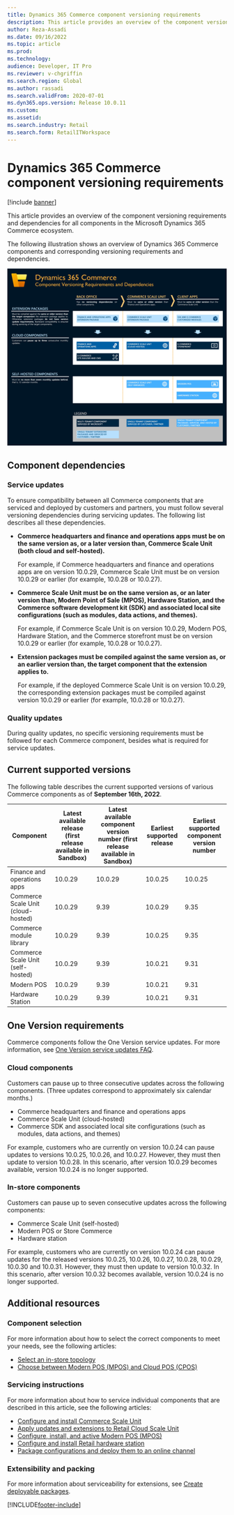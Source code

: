 ```yaml
---
title: Dynamics 365 Commerce component versioning requirements
description: This article provides an overview of the component versioning requirements and dependencies for all components in the Microsoft Dynamics 365 Commerce ecosystem.
author: Reza-Assadi
ms.date: 09/16/2022
ms.topic: article
ms.prod: 
ms.technology: 
audience: Developer, IT Pro
ms.reviewer: v-chgriffin
ms.search.region: Global
ms.author: rassadi
ms.search.validFrom: 2020-07-01
ms.dyn365.ops.version: Release 10.0.11
ms.custom: 
ms.assetid: 
ms.search.industry: Retail
ms.search.form: RetailITWorkspace
---
```


# Dynamics 365 Commerce component versioning requirements

[!include [banner](includes/banner.md)]

This article provides an overview of the component versioning requirements and dependencies for all components in the Microsoft Dynamics 365 Commerce ecosystem.

The following illustration shows an overview of Dynamics 365 Commerce components and corresponding versioning requirements and dependencies.

<a href="/dynamics365/commerce/media/commerce-component-versioning.jpg" target="_blank">![Dynamics 365 Commerce Component versioning requirements and dependencies.](./media/commerce-component-versioning.jpg)</a>

## Component dependencies

### Service updates

To ensure compatibility between all Commerce components that are serviced and deployed by customers and partners, you must follow several versioning dependencies during servicing updates. The following list describes all these dependencies.

- **Commerce headquarters and finance and operations apps must be on the same version as, or a later version than, Commerce Scale Unit (both cloud and self-hosted).**

    For example, if Commerce headquarters and finance and operations apps are on version 10.0.29, Commerce Scale Unit must be on version 10.0.29 or earlier (for example, 10.0.28 or 10.0.27).

- **Commerce Scale Unit must be on the same version as, or an later version than, Modern Point of Sale (MPOS), Hardware Station, and the Commerce software development kit (SDK) and associated local site configurations (such as modules, data actions, and themes).**

    For example, if Commerce Scale Unit is on version 10.0.29, Modern POS, Hardware Station, and the Commerce storefront must be on version 10.0.29 or earlier (for example, 10.0.28 or 10.0.27).

- **Extension packages must be compiled against the same version as, or an earlier version than, the target component that the extension applies to.**

    For example, if the deployed Commerce Scale Unit is on version 10.0.29, the corresponding extension packages must be compiled against version 10.0.29 or earlier (for example, 10.0.28 or 10.0.27).

### Quality updates

During quality updates, no specific versioning requirements must be followed for each Commerce component, besides what is required for service updates.

## Current supported versions

The following table describes the current supported versions of various Commerce components as of **September 16th, 2022**.

| Component | Latest available release (first release available in Sandbox) | Latest available component version number (first release available in Sandbox) | Earliest supported release | Earliest supported component version number |
|---|---|---|---|---|
| Finance and operations apps | 10.0.29 | 10.0.29 | 10.0.25 | 10.0.25 |
| Commerce Scale Unit (cloud-hosted) | 10.0.29 | 9.39 | 10.0.29 | 9.35 |
| Commerce module library | 10.0.29 | 9.39 | 10.0.25 | 9.35 |
| Commerce Scale Unit (self-hosted) | 10.0.29 | 9.39 | 10.0.21 | 9.31 |
| Modern POS | 10.0.29 | 9.39 | 10.0.21 | 9.31 |
| Hardware Station | 10.0.29 | 9.39 | 10.0.21 | 9.31 |

## One Version requirements

Commerce components follow the One Version service updates. For more information, see [One Version service updates FAQ](../fin-ops-core/fin-ops/get-started/one-version.md).

### Cloud components

Customers can pause up to three consecutive updates across the following components. (Three updates correspond to approximately six calendar months.)

- Commerce headquarters and finance and operations apps
- Commerce Scale Unit (cloud-hosted)
- Commerce SDK and associated local site configurations (such as modules, data actions, and themes)

For example, customers who are currently on version 10.0.24 can pause updates to versions 10.0.25, 10.0.26, and 10.0.27. However, they must then update to version 10.0.28. In this scenario, after version 10.0.29 becomes available, version 10.0.24 is no longer supported.

### In-store components

Customers can pause up to seven consecutive updates across the following components:
- Commerce Scale Unit (self-hosted)
- Modern POS or Store Commerce
- Hardware station

For example, customers who are currently on version 10.0.24 can pause updates for the released versions 10.0.25, 10.0.26, 10.0.27, 10.0.28, 10.0.29, 10.0.30 and 10.0.31. However, they must then update to version 10.0.32. In this scenario, after version 10.0.32 becomes available, version 10.0.24 is no longer supported.

## Additional resources

### Component selection

For more information about how to select the correct components to meet your needs, see the following articles:

- [Select an in-store topology](./dev-itpro/retail-in-store-topology.md)
- [Choose between Modern POS (MPOS) and Cloud POS (CPOS)](mpos-or-cpos.md)

### Servicing instructions

For more information about how to service individual components that are described in this article, see the following articles:

- [Configure and install Commerce Scale Unit](./dev-itpro/retail-store-scale-unit-configuration-installation.md)
- [Apply updates and extensions to Retail Cloud Scale Unit](../fin-ops-core/dev-itpro/deployment/update-retail-channel.md)
- [Configure, install, and active Modern POS (MPOS)](retail-modern-pos-device-activation.md)
- [Configure and install Retail hardware station](retail-hardware-station-configuration-installation.md)
- [Package configurations and deploy them to an online channel](./e-commerce-extensibility/package-deploy.md)

### Extensibility and packing

For more information about serviceability for extensions, see [Create deployable packages](./dev-itpro/retail-sdk/retail-sdk-packaging.md).


[!INCLUDE[footer-include](../includes/footer-banner.md)]

